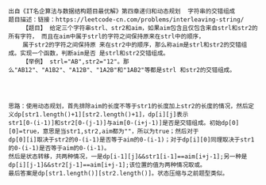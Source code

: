 	出自《IT名企算法与数据结构题目最优解》第四章递归和动态规划  字符串的交错组成
	题目描述：链接：https://leetcode-cn.com/problems/interleaving-string/
		【题目】 给定三个字符串strl、str2和aim，如果aim包含且仅包含来自strl和str2的所有字符， 而且在aim中属于strl的字符之间保持原来在strl中的顺序，
		属于str2的字符之间保持原 来在str2中的顺序，那么称aim是strl和str2的交错组成。实现一个函数，判断aim是否 是strl和str2交错组成。
		【举例】 strl="AB",str2="12"。那么"AB12"、"A1B2"、"A12B"、"1A2B"和"1AB2"等都是strl 和str2的交错组成。

    		
	
	
	思路：使用动态规划，首先排除aim的长度不等于str1的长度加上str2的长度的情况，然后定义dp[str1.length()+1][str2.length()+1]，dp[i][j]表示
	str1[0-(i-1)]和str2[0-(j-1)]与aim[0-(i+j-1)]是否是交错组成。初始dp[0][0]=true，意思是当str1,str2,aim都为""，所以为true；然后对于
	dp[0][i]取决于str2的0-(i-1)是否等于aim的0-(i-1)；对于dp[i][0]同理取决于str1的0-(i-1)是否等于aim的0-(i-1)。
	然后是状态转移，共两种情况，一是dp[i-1][j]&&str1[i-1]==aim[i+j-1];另一种是dp[i][j-1]&&str2[j-1]==aim[i+j-1];该位置的值为两种情况取或。
	最后答案是dp[str1.length()][str2.length()]。状态压缩与之前题型类似。
	